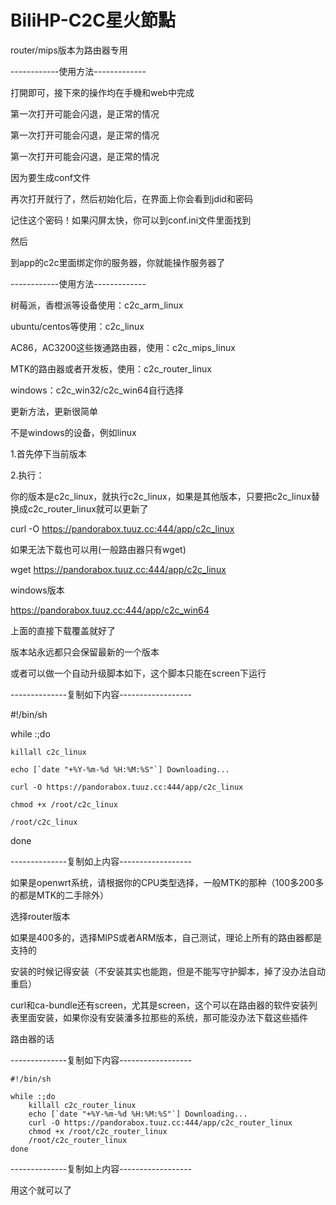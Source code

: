# BiliHP-C2C星火節點



router/mips版本为路由器专用



------------使用方法-------------



打開即可，接下來的操作均在手機和web中完成





第一次打开可能会闪退，是正常的情况



第一次打开可能会闪退，是正常的情况



第一次打开可能会闪退，是正常的情况





因为要生成conf文件



再次打开就行了，然后初始化后，在界面上你会看到jdid和密码



记住这个密码！如果闪屏太快，你可以到conf.ini文件里面找到



然后



到app的c2c里面绑定你的服务器，你就能操作服务器了

------------使用方法-------------





树莓派，香橙派等设备使用：c2c_arm_linux

ubuntu/centos等使用：c2c_linux

AC86，AC3200这些拨通路由器，使用：c2c_mips_linux

MTK的路由器或者开发板，使用：c2c_router_linux

windows：c2c_win32/c2c_win64自行选择





更新方法，更新很简单



不是windows的设备，例如linux

1.首先停下当前版本

2.执行：



你的版本是c2c_linux，就执行c2c_linux，如果是其他版本，只要把c2c_linux替换成c2c_router_linux就可以更新了



curl -O https://pandorabox.tuuz.cc:444/app/c2c_linux



如果无法下载也可以用(一般路由器只有wget)



wget https://pandorabox.tuuz.cc:444/app/c2c_linux





windows版本



https://pandorabox.tuuz.cc:444/app/c2c_win64



上面的直接下载覆盖就好了





版本站永远都只会保留最新的一个版本



或者可以做一个自动升级脚本如下，这个脚本只能在screen下运行



--------------复制如下内容------------------

#!/bin/sh

while :;do

	killall c2c_linux

	echo [`date "+%Y-%m-%d %H:%M:%S"`] Downloading...

	curl -O https://pandorabox.tuuz.cc:444/app/c2c_linux

	chmod +x /root/c2c_linux

	/root/c2c_linux

done

--------------复制如上内容------------------





如果是openwrt系统，请根据你的CPU类型选择，一般MTK的那种（100多200多的都是MTK的二手除外）

选择router版本



如果是400多的，选择MIPS或者ARM版本，自己测试，理论上所有的路由器都是支持的



安装的时候记得安装（不安装其实也能跑，但是不能写守护脚本，掉了没办法自动重启）

curl和ca-bundle还有screen，尤其是screen，这个可以在路由器的软件安装列表里面安装，如果你没有安装潘多拉那些的系统，那可能没办法下载这些插件



路由器的话



--------------复制如下内容------------------

    #!/bin/sh
    
    while :;do
        killall c2c_router_linux
        echo [`date "+%Y-%m-%d %H:%M:%S"`] Downloading...
        curl -O https://pandorabox.tuuz.cc:444/app/c2c_router_linux
        chmod +x /root/c2c_router_linux
        /root/c2c_router_linux
    done

--------------复制如上内容------------------



用这个就可以了

